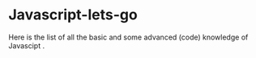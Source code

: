 # Javascript-lets-go
Here is the list of all the basic and some advanced (code) knowledge of Javascipt .
